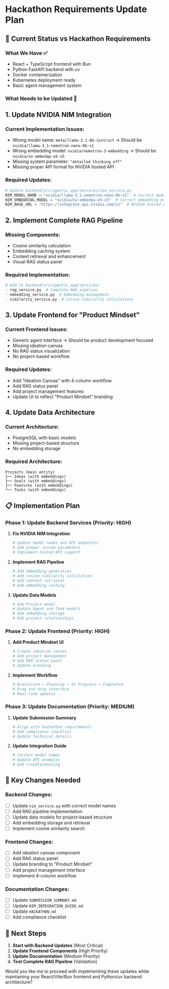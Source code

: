 # Hackathon Requirements Update Plan

## 🎯 **Current Status vs Hackathon Requirements**

### **What We Have ✅**
- React + TypeScript frontend with Bun
- Python FastAPI backend with uv
- Docker containerization
- Kubernetes deployment ready
- Basic agent management system

### **What Needs to be Updated 🔄**

## 1. **Update NVIDIA NIM Integration**

### Current Implementation Issues:
- Wrong model name: `meta/llama-3.1-8b-instruct` → Should be `nvidia/llama-3_1-nemotron-nano-8b-v1`
- Wrong embedding model: `nvidia/nemotron-3-embedding` → Should be `nvidia/nv-embedqa-e5-v5`
- Missing system parameter: `"detailed thinking off"`
- Missing proper API format for NVIDIA hosted API

### Required Updates:
```python
# Update backend/src/agentic_app/services/nim_service.py
NIM_MODEL_NAME = "nvidia/llama-3_1-nemotron-nano-8b-v1"  # Correct model name
NIM_EMBEDDING_MODEL = "nvidia/nv-embedqa-e5-v5"  # Correct embedding model
NIM_BASE_URL = "https://integrate.api.nvidia.com/v1"  # NVIDIA hosted API
```

## 2. **Implement Complete RAG Pipeline**

### Missing Components:
- Cosine similarity calculation
- Embedding caching system
- Context retrieval and enhancement
- Visual RAG status panel

### Required Implementation:
```python
# Add to backend/src/agentic_app/services/
- rag_service.py  # Complete RAG pipeline
- embedding_service.py  # Embedding management
- similarity_service.py  # Cosine similarity calculations
```

## 3. **Update Frontend for "Product Mindset"**

### Current Frontend Issues:
- Generic agent interface → Should be product development focused
- Missing ideation canvas
- No RAG status visualization
- No project-based workflow

### Required Updates:
- Add "Ideation Canvas" with 4-column workflow
- Add RAG status panel
- Add project management features
- Update UI to reflect "Product Mindset" branding

## 4. **Update Data Architecture**

### Current Architecture:
- PostgreSQL with basic models
- Missing project-based structure
- No embedding storage

### Required Architecture:
```
Projects (main entity)
├── Ideas (with embeddings)
├── Goals (with embeddings) 
├── Features (with embeddings)
└── Tasks (with embeddings)
```

## 📋 **Implementation Plan**

### Phase 1: Update Backend Services (Priority: HIGH)

1. **Fix NVIDIA NIM Integration**
   ```bash
   # Update model names and API endpoints
   # Add proper system parameters
   # Implement hosted API support
   ```

2. **Implement RAG Pipeline**
   ```bash
   # Add embedding generation
   # Add cosine similarity calculation
   # Add context retrieval
   # Add embedding caching
   ```

3. **Update Data Models**
   ```bash
   # Add Project model
   # Update Agent and Task models
   # Add embedding storage
   # Add project relationships
   ```

### Phase 2: Update Frontend (Priority: HIGH)

1. **Add Product Mindset UI**
   ```bash
   # Create ideation canvas
   # Add project management
   # Add RAG status panel
   # Update branding
   ```

2. **Implement Workflow**
   ```bash
   # Brainstorm → Planning → In Progress → Completed
   # Drag and drop interface
   # Real-time updates
   ```

### Phase 3: Update Documentation (Priority: MEDIUM)

1. **Update Submission Summary**
   ```bash
   # Align with hackathon requirements
   # Add compliance checklist
   # Update technical details
   ```

2. **Update Integration Guide**
   ```bash
   # Correct model names
   # Update API examples
   # Add troubleshooting
   ```

## 🎯 **Key Changes Needed**

### Backend Changes:
- [ ] Update `nim_service.py` with correct model names
- [ ] Add RAG pipeline implementation
- [ ] Update data models for project-based structure
- [ ] Add embedding storage and retrieval
- [ ] Implement cosine similarity search

### Frontend Changes:
- [ ] Add ideation canvas component
- [ ] Add RAG status panel
- [ ] Update branding to "Product Mindset"
- [ ] Add project management interface
- [ ] Implement 4-column workflow

### Documentation Changes:
- [ ] Update `SUBMISSION_SUMMARY.md`
- [ ] Update `NIM_INTEGRATION_GUIDE.md`
- [ ] Update `HACKATHON.md`
- [ ] Add compliance checklist

## 🚀 **Next Steps**

1. **Start with Backend Updates** (Most Critical)
2. **Update Frontend Components** (High Priority)
3. **Update Documentation** (Medium Priority)
4. **Test Complete RAG Pipeline** (Validation)

Would you like me to proceed with implementing these updates while maintaining your React/Vite/Bun frontend and Python/uv backend architecture?
